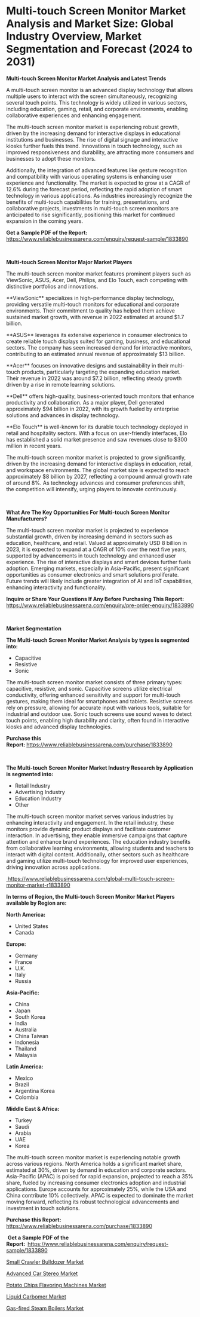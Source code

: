 <p><h1>Multi-touch Screen Monitor Market Analysis and Market Size: Global Industry Overview, Market Segmentation and Forecast (2024 to 2031)</h1></p><p><strong>Multi-touch Screen Monitor Market Analysis and Latest Trends</strong></p>
<p><p>A multi-touch screen monitor is an advanced display technology that allows multiple users to interact with the screen simultaneously, recognizing several touch points. This technology is widely utilized in various sectors, including education, gaming, retail, and corporate environments, enabling collaborative experiences and enhancing engagement.</p><p>The multi-touch screen monitor market is experiencing robust growth, driven by the increasing demand for interactive displays in educational institutions and businesses. The rise of digital signage and interactive kiosks further fuels this trend. Innovations in touch technology, such as improved responsiveness and durability, are attracting more consumers and businesses to adopt these monitors. </p><p>Additionally, the integration of advanced features like gesture recognition and compatibility with various operating systems is enhancing user experience and functionality. The market is expected to grow at a CAGR of 12.6% during the forecast period, reflecting the rapid adoption of smart technology in various applications. As industries increasingly recognize the benefits of multi-touch capabilities for training, presentations, and collaborative projects, investments in multi-touch screen monitors are anticipated to rise significantly, positioning this market for continued expansion in the coming years.</p></p>
<p><strong>Get a Sample PDF of the Report:&nbsp;</strong> <a href="https://www.reliablebusinessarena.com/enquiry/request-sample/1833890?utm_campaign=1292&utm_medium=2&utm_source=Github&utm_content=ia&utm_term=17102024&utm_id=multi-touch-screen-monitor">https://www.reliablebusinessarena.com/enquiry/request-sample/1833890</a></p>
<p>&nbsp;</p>
<p><strong>Multi-touch Screen Monitor Major Market Players</strong></p>
<p><p>The multi-touch screen monitor market features prominent players such as ViewSonic, ASUS, Acer, Dell, Philips, and Elo Touch, each competing with distinctive portfolios and innovations. </p><p>**ViewSonic** specializes in high-performance display technology, providing versatile multi-touch monitors for educational and corporate environments. Their commitment to quality has helped them achieve sustained market growth, with revenue in 2022 estimated at around $1.7 billion.</p><p>**ASUS** leverages its extensive experience in consumer electronics to create reliable touch displays suited for gaming, business, and educational sectors. The company has seen increased demand for interactive monitors, contributing to an estimated annual revenue of approximately $13 billion.</p><p>**Acer** focuses on innovative designs and sustainability in their multi-touch products, particularly targeting the expanding education market. Their revenue in 2022 was around $7.2 billion, reflecting steady growth driven by a rise in remote learning solutions.</p><p>**Dell** offers high-quality, business-oriented touch monitors that enhance productivity and collaboration. As a major player, Dell generated approximately $94 billion in 2022, with its growth fueled by enterprise solutions and advances in display technology.</p><p>**Elo Touch** is well-known for its durable touch technology deployed in retail and hospitality sectors. With a focus on user-friendly interfaces, Elo has established a solid market presence and saw revenues close to $300 million in recent years.</p><p>The multi-touch screen monitor market is projected to grow significantly, driven by the increasing demand for interactive displays in education, retail, and workspace environments. The global market size is expected to reach approximately $8 billion by 2027, reflecting a compound annual growth rate of around 8%. As technology advances and consumer preferences shift, the competition will intensify, urging players to innovate continuously.</p></p>
<p>&nbsp;</p>
<p><strong>What Are The Key Opportunities For Multi-touch Screen Monitor Manufacturers?</strong></p>
<p><p>The multi-touch screen monitor market is projected to experience substantial growth, driven by increasing demand in sectors such as education, healthcare, and retail. Valued at approximately USD 8 billion in 2023, it is expected to expand at a CAGR of 10% over the next five years, supported by advancements in touch technology and enhanced user experience. The rise of interactive displays and smart devices further fuels adoption. Emerging markets, especially in Asia-Pacific, present significant opportunities as consumer electronics and smart solutions proliferate. Future trends will likely include greater integration of AI and IoT capabilities, enhancing interactivity and functionality.</p></p>
<p><strong>Inquire or Share Your Questions If Any Before Purchasing This Report:</strong> <a href="https://www.reliablebusinessarena.com/enquiry/pre-order-enquiry/1833890?utm_campaign=1292&utm_medium=2&utm_source=Github&utm_content=ia&utm_term=17102024&utm_id=multi-touch-screen-monitor">https://www.reliablebusinessarena.com/enquiry/pre-order-enquiry/1833890</a></p>
<p>&nbsp;</p>
<p><strong>Market Segmentation</strong></p>
<p><strong>The Multi-touch Screen Monitor Market Analysis by types is segmented into:</strong></p>
<p><ul><li>Capacitive</li><li>Resistive</li><li>Sonic</li></ul></p>
<p><p>The multi-touch screen monitor market consists of three primary types: capacitive, resistive, and sonic. Capacitive screens utilize electrical conductivity, offering enhanced sensitivity and support for multi-touch gestures, making them ideal for smartphones and tablets. Resistive screens rely on pressure, allowing for accurate input with various tools, suitable for industrial and outdoor use. Sonic touch screens use sound waves to detect touch points, enabling high durability and clarity, often found in interactive kiosks and advanced display technologies.</p></p>
<p><strong>Purchase this Report:&nbsp;</strong><a href="https://www.reliablebusinessarena.com/purchase/1833890?utm_campaign=1292&utm_medium=2&utm_source=Github&utm_content=ia&utm_term=17102024&utm_id=multi-touch-screen-monitor">https://www.reliablebusinessarena.com/purchase/1833890</a></p>
<p>&nbsp;</p>
<p><strong>The Multi-touch Screen Monitor Market Industry Research by Application is segmented into:</strong></p>
<p><ul><li>Retail Industry</li><li>Advertising Industry</li><li>Education Industry</li><li>Other</li></ul></p>
<p><p>The multi-touch screen monitor market serves various industries by enhancing interactivity and engagement. In the retail industry, these monitors provide dynamic product displays and facilitate customer interaction. In advertising, they enable immersive campaigns that capture attention and enhance brand experiences. The education industry benefits from collaborative learning environments, allowing students and teachers to interact with digital content. Additionally, other sectors such as healthcare and gaming utilize multi-touch technology for improved user experiences, driving innovation across applications.</p></p>
<p><a href="https://www.reliablebusinessarena.com/global-multi-touch-screen-monitor-market-r1833890?utm_campaign=1292&utm_medium=2&utm_source=Github&utm_content=ia&utm_term=17102024&utm_id=multi-touch-screen-monitor">&nbsp;https://www.reliablebusinessarena.com/global-multi-touch-screen-monitor-market-r1833890</a></p>
<p><strong>In terms of Region, the Multi-touch Screen Monitor Market Players available by Region are:</strong></p>
<p>
    <p> <strong> North America: </strong>
        <ul>
            <li>United States</li>
            <li>Canada</li>
        </ul>
        </p> 
    <p> <strong> Europe: </strong>
        <ul>
            <li>Germany</li>
            <li>France</li>
            <li>U.K.</li>
            <li>Italy</li>
            <li>Russia</li>
        </ul>
        </p> 
    <p> <strong> Asia-Pacific: </strong>
        <ul>
            <li>China</li>
            <li>Japan</li>
            <li>South Korea</li>
            <li>India</li>
            <li>Australia</li>
            <li>China Taiwan</li>
            <li>Indonesia</li>
            <li>Thailand</li>
            <li>Malaysia</li>
        </ul>
        </p> 
    <p> <strong> Latin America: </strong>
        <ul>
            <li>Mexico</li>
            <li>Brazil</li>
            <li>Argentina Korea</li>
            <li>Colombia</li>
        </ul>
        </p> 
    <p> <strong> Middle East & Africa: </strong>
        <ul>
            <li>Turkey</li>
            <li>Saudi</li>
            <li>Arabia</li>
            <li>UAE</li>
            <li>Korea</li>
        </ul>
    </p>
    </p>
<p><p>The multi-touch screen monitor market is experiencing notable growth across various regions. North America holds a significant market share, estimated at 30%, driven by demand in education and corporate sectors. Asia-Pacific (APAC) is poised for rapid expansion, projected to reach a 35% share, fueled by increasing consumer electronics adoption and industrial applications. Europe accounts for approximately 25%, while the USA and China contribute 10% collectively. APAC is expected to dominate the market moving forward, reflecting its robust technological advancements and investment in touch solutions.</p></p>
<p><strong>Purchase this Report: </strong><a href="https://www.reliablebusinessarena.com/purchase/1833890?utm_campaign=1292&utm_medium=2&utm_source=Github&utm_content=ia&utm_term=17102024&utm_id=multi-touch-screen-monitor">https://www.reliablebusinessarena.com/purchase/1833890</a></p>
<p>&nbsp;<strong>Get a Sample PDF of the Report:&nbsp;&nbsp;</strong><a href="https://www.reliablebusinessarena.com/enquiry/request-sample/1833890?utm_campaign=1292&utm_medium=2&utm_source=Github&utm_content=ia&utm_term=17102024&utm_id=multi-touch-screen-monitor">https://www.reliablebusinessarena.com/enquiry/request-sample/1833890</a></p>
<p><strong></strong></p>
<p><p><a href="https://issuu.com/reportprime-2/docs/small-crawler-bulldozer-market-size_805a349a2d798f?utm_campaign=1292&utm_medium=2&utm_source=Github&utm_content=ia&utm_term=17102024&utm_id=multi-touch-screen-monitor">Small Crawler Bulldozer Market</a></p><p><a href="https://www.linkedin.com/pulse/global-advanced-car-stereo-market-opportunities-challenges2024-sqwof?utm_campaign=1292&utm_medium=2&utm_source=Github&utm_content=ia&utm_term=17102024&utm_id=multi-touch-screen-monitor">Advanced Car Stereo Market</a></p><p><a href="https://github.com/windyq60pag/Market-Research-Report-List-1/blob/main/potato-chips-flavoring-machines-market.md?utm_campaign=1292&utm_medium=2&utm_source=Github&utm_content=ia&utm_term=17102024&utm_id=multi-touch-screen-monitor">Potato Chips Flavoring Machines Market</a></p><p><a href="https://www.linkedin.com/pulse/liquid-carbomer-market-forecasts-trends-impact-analysis-gygoe?utm_campaign=1292&utm_medium=2&utm_source=Github&utm_content=ia&utm_term=17102024&utm_id=multi-touch-screen-monitor">Liquid Carbomer Market</a></p><p><a href="https://github.com/libbyquberhow/Market-Research-Report-List-1/blob/main/gas-fired-steam-boilers-market.md?utm_campaign=1292&utm_medium=2&utm_source=Github&utm_content=ia&utm_term=17102024&utm_id=multi-touch-screen-monitor">Gas-fired Steam Boilers Market</a></p></p>